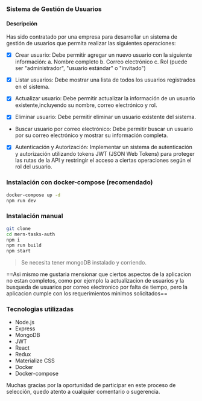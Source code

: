 ### Sistema de Gestión de Usuarios

#### Descripción

Has sido contratado por una empresa para desarrollar un sistema de gestión de usuarios que permita realizar las siguientes operaciones:

- [x] Crear usuario: Debe permitir agregar un nuevo usuario con la siguiente información:
      a. Nombre completo
      b. Correo electrónico
      c. Rol (puede ser "administrador", "usuario estándar" o "invitado")

- [x] Listar usuarios: Debe mostrar una lista de todos los usuarios registrados en el sistema.

- [x] Actualizar usuario: Debe permitir actualizar la información de un usuario existente,incluyendo su nombre, correo electrónico y rol.

- [x] Eliminar usuario: Debe permitir eliminar un usuario existente del sistema.

- Buscar usuario por correo electrónico: Debe permitir buscar un usuario por su correo electrónico y mostrar su información completa.

- [x] Autenticación y Autorización: Implementar un sistema de autenticación y autorización utilizando tokens JWT (JSON Web Tokens) para proteger las rutas de la API y restringir el acceso a ciertas operaciones según el rol del usuario.

### Instalación con docker-compose (recomendado)

```sh
docker-compose up -d
npm run dev
```

### Instalación manual

```sh
git clone
cd mern-tasks-auth
npm i
npm run build
npm start
```

> Se necesita tener mongoDB instalado y corriendo.

==Asi mismo me gustaria mensionar que ciertos aspectos de la aplicacion no estan completos, como por ejemplo la actualizacion de usuarios y la busqueda de usuarios por correo electronico por falta de tiempo, pero la aplicacion cumple con los requerimientos minimos solicitados==

### Tecnologias utilizadas

- Node.js
- Express
- MongoDB
- JWT
- React
- Redux
- Materialize CSS
- Docker
- Docker-compose

Muchas gracias por la oportunidad de participar en este proceso de selección, quedo atento a cualquier comentario o sugerencia.
